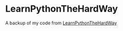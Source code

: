 LearnPythonTheHardWay
=====================

A backup of my code from [LearnPythonTheHardWay](http://learnpythonthehardway.org)
